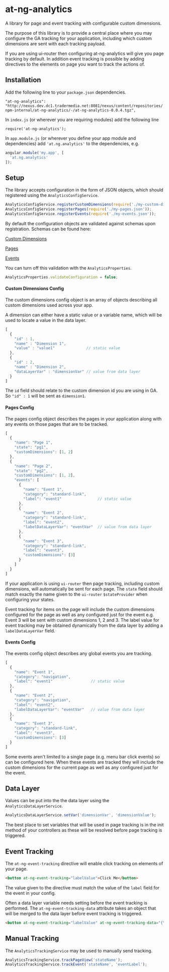 # at-ng-analytics
A library for page and event tracking with configurable custom dimensions.

The purpose of this library is to provide a central place where you may configure the GA tracking for your application, including which custom dimensions are sent with each tracking payload.

If you are using ui-router then configuring at-ng-analytics will give you page tracking by default. In addition event tracking is possible by adding directives to the elements on page you want to track the actions of.

Installation
------------

Add the following line to your `package.json` dependencies.

`"at-ng-analytics": "http://nexus.dev.dc1.tradermedia.net:8081/nexus/content/repositories/npm-internal/at-ng-analytics/-/at-ng-analytics-0.0.4.tgz",`

In `index.js` (or wherever you are requiring modules) add the following line

`require('at-ng-analytics');`

In `app.module.js` (or wherever you define your app module and dependencies) add `'at.ng.analytics'` to the dependencies, e.g.
 
```js
angular.module('my.app', [
  'at.ng.analytics'
]);
```

Setup
------------

The library accepts configuration in the form of JSON objects, which should registered using the `AnalyticsConfigService`.

```js
AnalyticsConfigService.registerCustomDimensions(require('./my-custom-dimensions.json'));
AnalyticsConfigService.registerPages(require('./my-pages.json'));
AnalyticsConfigService.registerEvents(require('./my-events.json'));
```

By default the configuration objects are validated against schemas upon registration. Schemas can be found here:

[Custom Dimensions](src/schemas/custom-dimensions.schema.json)

[Pages](src/schemas/pages.schema.json)

[Events](src/schemas/events.schema.json)

You can turn off this validation with the `AnalyticsProperties`.

```js
AnalyticsProperties.validateConfiguration = false;
```

#### Custom Dimensions Config

The custom dimensions config object is an array of objects describing all custom dimensions used across your app.

A dimension can either have a static value or a variable name, which will be used to locate a value in the data layer.

```js
[
  {
    "id" : 1,
    "name" : "Dimension 1",
    "value" : "value1"              // static value
  },
  {
    "id" : 2,
    "name" : "Dimension 2",
    "dataLayerVar" : "dimensionVar" // value from data layer
  }
]
```

The `id` field should relate to the custom dimension id you are using in GA. So `"id" : 1` will be sent as `dimension1`.

#### Pages Config

The pages config object describes the pages in your application along with any events on those pages that are to be tracked.

```js
[
  {
    "name": "Page 1",
    "state": "pg1",
    "customDimensions": [1, 2]
  },
  {
    "name": "Page 2",
    "state": "pg2",
    "customDimensions": [1, 2],
    "events": [
      {
        "name": "Event 1",
        "category": "standard-link",
        "label": "event1"                // static value
      },
      {
        "name": "Event 2",
        "category": "standard-link",
        "label": "event2",
        "labelDataLayerVar": "eventVar"  // value from data layer
      },
      {
        "name": "Event 3",
        "category": "standard-link",
        "label": "event3",
        "customDimensions": [3]
      }
    ]
  }
]
```

If your application is using `ui-router` then page tracking, including custom dimensions, will automatically be sent for each page. The `state` field should match exactly the name given to the `ui-router` `$stateProvider` when configuring your states.

Event tracking for items on the page will include the custom dimensions configured for the page as well as any configured just for the event e.g. Event 3 will be sent with custom dimensions 1, 2 and 3. The label value for event tracking may be obtained dynamically from the data layer by adding a `labelDataLayerVar` field.

#### Events Config

The events config object describes any global events you are tracking.

```js
[
  {
    "name": "Event 1",
    "category": "navigation",
    "label": "event1"                 // static value
  },
  {
    "name": "Event 2",
    "category": "navigation",
    "label": "event2",
    "labelDataLayerVar": "eventVar"   // value from data layer
  },
  {
    "name": "Event 3",
    "category": "standard-link",
    "label": "event3",
    "customDimensions": [3]
  }
]
```

Some events aren't limited to a single page (e.g. menu bar click events) so can be configured here. When these events are tracked they will include the custom dimensions for the current page as well as any configured just for the event.

Data Layer
----------

Values can be put into the the data layer using the `AnalyticsDataLayerService`.

```js
AnalyticsDataLayerService.setVar('dimensionVar', 'dimensionValue');
```

The best place to set variables that will be used in page tracking is in the init method of your controllers as these will be resolved before page tracking is triggered.

Event Tracking
--------------

The `at-ng-event-tracking` directive will enable click tracking on elements of your page.

```html
<button at-ng-event-tracking="labelValue">Click Me</button>
```

The value given to the directive must match the value of the `label` field for the event in your config.

Often a data layer variable needs setting before the event tracking is performed. The `at-ng-event-tracking-data` attribute takes an object that will be merged to the data layer before event tracking is triggered.

```html
<button at-ng-event-tracking="labelValue" at-ng-event-tracking-data="{\'dimensionVar\':scopeValue}">Click Me</button>
```

Manual Tracking
---------------

The `AnalyticsTrackingService` may be used to manually send tracking.

```js
AnalyticsTrackingService.trackPageView('stateName');
AnalyticsTrackingService.trackEvent('stateName', 'eventLabel');
```
